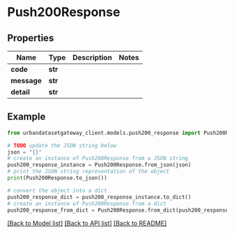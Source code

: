 # Push200Response


## Properties

Name | Type | Description | Notes
------------ | ------------- | ------------- | -------------
**code** | **str** |  | 
**message** | **str** |  | 
**detail** | **str** |  | 

## Example

```python
from urbandatasetgateway_client.models.push200_response import Push200Response

# TODO update the JSON string below
json = "{}"
# create an instance of Push200Response from a JSON string
push200_response_instance = Push200Response.from_json(json)
# print the JSON string representation of the object
print(Push200Response.to_json())

# convert the object into a dict
push200_response_dict = push200_response_instance.to_dict()
# create an instance of Push200Response from a dict
push200_response_from_dict = Push200Response.from_dict(push200_response_dict)
```
[[Back to Model list]](../README.md#documentation-for-models) [[Back to API list]](../README.md#documentation-for-api-endpoints) [[Back to README]](../README.md)


